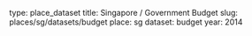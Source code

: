 type: place_dataset
title: Singapore / Government Budget
slug: places/sg/datasets/budget
place: sg
dataset: budget
year: 2014
